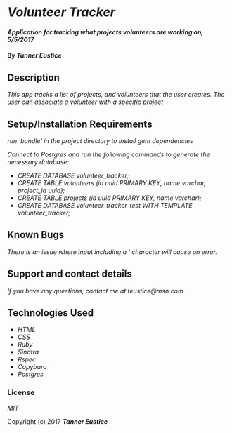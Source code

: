 # _Volunteer Tracker_

#### _Application for tracking what projects volunteers are working on, 5/5/2017_

#### By _**Tanner Eustice**_

## Description

_This app tracks a list of projects, and volunteers that the user creates. The user can associate a volunteer with a specific project_

## Setup/Installation Requirements
_run 'bundle' in the project directory to install gem dependencies_

_Connect to Postgres and run the following commands to generate the necessary database:_
* _CREATE DATABASE volunteer_tracker;_
* _CREATE TABLE volunteers (id uuid PRIMARY KEY, name varchar, project_id uuid);_
* _CREATE TABLE projects (id uuid PRIMARY KEY, name varchar);_
* _CREATE DATABASE volunteer_tracker_test WITH TEMPLATE volunteer_tracker;_

## Known Bugs

_There is an issue where input including a ' character will cause an error._

## Support and contact details

_If you have any questions, contact me at teustice@msn.com_

## Technologies Used

* _HTML_
* _CSS_
* _Ruby_
* _Sinatra_
* _Rspec_
* _Capybara_
* _Postgres_

### License

*MIT*

Copyright (c) 2017 **_Tanner Eustice_**
